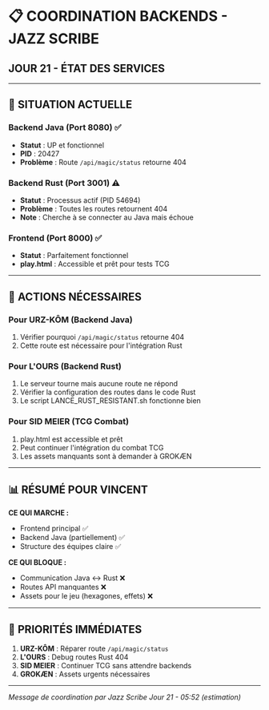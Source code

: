 # 📋 COORDINATION BACKENDS - JAZZ SCRIBE
## JOUR 21 - ÉTAT DES SERVICES

---

## 🚨 SITUATION ACTUELLE

### Backend Java (Port 8080) ✅
- **Statut** : UP et fonctionnel
- **PID** : 20427
- **Problème** : Route `/api/magic/status` retourne 404

### Backend Rust (Port 3001) ⚠️
- **Statut** : Processus actif (PID 54694)
- **Problème** : Toutes les routes retournent 404
- **Note** : Cherche à se connecter au Java mais échoue

### Frontend (Port 8000) ✅
- **Statut** : Parfaitement fonctionnel
- **play.html** : Accessible et prêt pour tests TCG

---

## 🔧 ACTIONS NÉCESSAIRES

### Pour URZ-KÔM (Backend Java)
1. Vérifier pourquoi `/api/magic/status` retourne 404
2. Cette route est nécessaire pour l'intégration Rust

### Pour L'OURS (Backend Rust)
1. Le serveur tourne mais aucune route ne répond
2. Vérifier la configuration des routes dans le code Rust
3. Le script LANCE_RUST_RESISTANT.sh fonctionne bien

### Pour SID MEIER (TCG Combat)
1. play.html est accessible et prêt
2. Peut continuer l'intégration du combat TCG
3. Les assets manquants sont à demander à GROKÆN

---

## 📊 RÉSUMÉ POUR VINCENT

**CE QUI MARCHE :**
- Frontend principal ✅
- Backend Java (partiellement) ✅
- Structure des équipes claire ✅

**CE QUI BLOQUE :**
- Communication Java ↔ Rust ❌
- Routes API manquantes ❌
- Assets pour le jeu (hexagones, effets) ❌

---

## 🎯 PRIORITÉS IMMÉDIATES

1. **URZ-KÔM** : Réparer route `/api/magic/status`
2. **L'OURS** : Debug routes Rust 404
3. **SID MEIER** : Continuer TCG sans attendre backends
4. **GROKÆN** : Assets urgents nécessaires

---

*Message de coordination par Jazz Scribe*
*Jour 21 - 05:52 (estimation)*